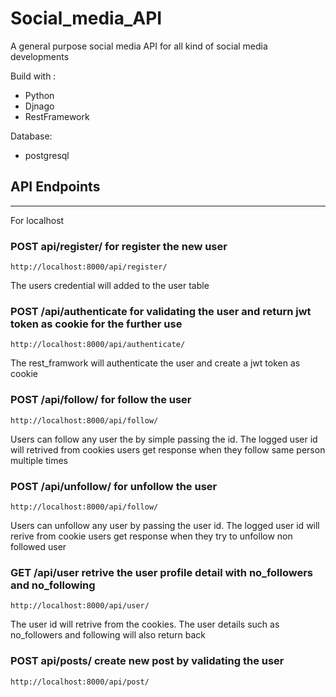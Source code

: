 # Social_media_API
A general purpose social media API for all kind of social media developments

Build with :
* Python
* Djnago
* RestFramework

Database:
* postgresql

## API Endpoints
____________________
For localhost

### POST api/register/ for register the new user
```
http://localhost:8000/api/register/
```
The users credential will added to the user table
### POST /api/authenticate for validating the user and return jwt token as cookie for the further use
```
http://localhost:8000/api/authenticate/
```
The rest_framwork will authenticate the user and create a jwt token as cookie
### POST /api/follow/ for follow the user
```
http://localhost:8000/api/follow/
```
Users can follow any user the by simple passing the id. The logged user id will retrived from cookies
users get response when they follow same person multiple times

### POST /api/unfollow/ for unfollow the user
```
http://localhost:8000/api/follow/
```
Users can unfollow any user by passing the user id. The logged user id will rerive from cookie
users get response when they try to unfollow non followed user

### GET /api/user retrive the user profile detail with no_followers and no_following
```
http://localhost:8000/api/user/
```
The user id will retrive from the cookies. The user details such as no_followers and following will also return back

### POST api/posts/ create new post by validating the user 
```
http://localhost:8000/api/post/
```
